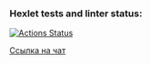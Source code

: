 ### Hexlet tests and linter status:
[![Actions Status](https://github.com/d1abetik/frontend-project-12/actions/workflows/hexlet-check.yml/badge.svg)](https://github.com/d1abetik/frontend-project-12/actions)

[Ссылка на чат](https://frontend-project-12-production-80f6.up.railway.app/)